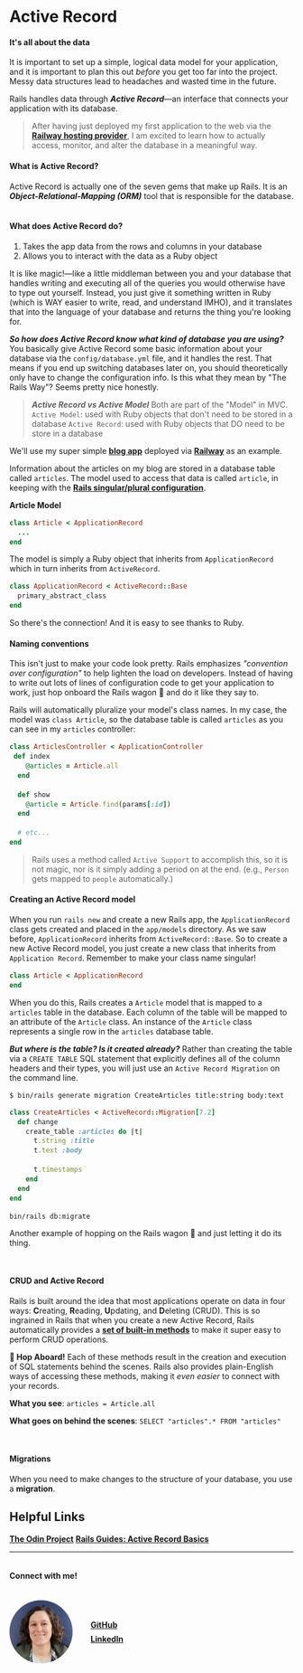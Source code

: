 # Active Record

#### It's all about the data

It is important to set up a simple, logical data model for your application, and it is important to plan this out _before_ you get too far into the project. Messy data structures lead to headaches and wasted time in the future.

Rails handles data through **_Active Record_**—an interface that connects your application with its database.

> After having just deployed my first application to the web via the [Railway hosting provider](https://railway.app?referralCode=iwPZcx), I am excited to learn how to actually access, monitor, and alter the database in a meaningful way.

#### What is Active Record?

Active Record is actually one of the seven gems that make up Rails. It is an **_Object-Relational-Mapping (ORM)_** tool that is responsible for the database.
&nbsp;

#### What does Active Record do?

1. Takes the app data from the rows and columns in your database
2. Allows you to interact with the data as a Ruby object

It is like magic!—like a little middleman between you and your database that handles writing and executing all of the queries you would otherwise have to type out yourself. Instead, you just give it something written in Ruby (which is WAY easier to write, read, and understand IMHO), and it translates that into the language of your database and returns the thing you're looking for.

**_So how does Active Record know what kind of database you are using?_**
You basically give Active Record some basic information about your database via the `config/database.yml` file, and it handles the rest. That means if you end up switching databases later on, you should theoretically only have to change the configuration info. Is this what they mean by "The Rails Way"? Seems pretty nice honestly.

> **_Active Record vs Active Model_**
> Both are part of the "Model" in MVC.
> `Active Model`: used with Ruby objects that don't need to be stored in a database
> `Active Record`: used with Ruby objects that DO need to be store in a database

We'll use my super simple [blog app](https://odin-blog-app-production.up.railway.app) deployed via [Railway](https://railway.app?referralCode=iwPZcx) as an example.

Information about the articles on my blog are stored in a database table called `articles`. The model used to access that data is called `article`, in keeping with the [Rails singular/plural configuration](https://dev.to/scrabill/singular-or-plural-a-cheatsheet-for-ruby-on-rails-generators-4cb8).

**Article Model**

```Ruby
class Article < ApplicationRecord
  ...
end
```

The model is simply a Ruby object that inherits from `ApplicationRecord` which in turn inherits from `ActiveRecord`.

```Ruby
class ApplicationRecord < ActiveRecord::Base
  primary_abstract_class
end
```

So there's the connection! And it is easy to see thanks to Ruby.

#### Naming conventions

This isn't just to make your code look pretty. Rails emphasizes _"convention over configuration"_ to help lighten the load on developers. Instead of having to write out lots of lines of configuration code to get your application to work, just hop onboard the Rails wagon 🚃 and do it like they say to.

Rails will automatically pluralize your model's class names. In my case, the model was `class Article`, so the database table is called `articles` as you can see in my `articles` controller:

```Ruby
class ArticlesController < ApplicationController
 def index
    @articles = Article.all
  end

  def show
    @article = Article.find(params[:id])
  end

  # etc...
end
```

> Rails uses a method called `Active Support` to accomplish this, so it is not magic, nor is it simply adding a period on at the end. (e.g., `Person` gets mapped to `people` automatically.)

#### Creating an Active Record model

When you run `rails new` and create a new Rails app, the `ApplicationRecord` class gets created and placed in the `app/models` directory. As we saw before, `ApplicationRecord` inherits from `ActiveRecord::Base`. So to create a new Active Record model, you just create a new class that inherits from `Application Record`. Remember to make your class name singular!

```Ruby
class Article < ApplicationRecord
end
```

When you do this, Rails creates a `Article` model that is mapped to a `articles` table in the database. Each column of the table will be mapped to an attribute of the `Article` class. An instance of the `Article` class represents a single row in the `articles` database table.

**_But where is the table? Is it created already?_**
Rather than creating the table via a `CREATE TABLE` SQL statement that explicitly defines all of the column headers and their types, you will just use an `Active Record Migration` on the command line.

```CLI
$ bin/rails generate migration CreateArticles title:string body:text
```

```Ruby
class CreateArticles < ActiveRecord::Migration[7.2]
  def change
    create_table :articles do |t|
      t.string :title
      t.text :body

      t.timestamps
    end
  end
end
```

`bin/rails db:migrate`

Another example of hopping on the Rails wagon 🚃 and just letting it do its thing.

&nbsp;

#### CRUD and Active Record

Rails is built around the idea that most applications operate on data in four ways: **C**reating, **R**eading, **U**pdating, and **D**eleting (CRUD). This is so ingrained in Rails that when you create a new Active Record, Rails automatically provides a [set of built-in methods](https://guides.rubyonrails.org/active_record_querying.html) to make it super easy to perform CRUD operations.

**🚃 Hop Aboard!**
Each of these methods result in the creation and execution of SQL statements behind the scenes. Rails also provides plain-English ways of accessing these methods, making it _even easier_ to connect with your records.

**What you see**: `articles = Article.all`

**What goes on behind the scenes**: `SELECT "articles".* FROM "articles"`

&nbsp;

#### Migrations

When you need to make changes to the structure of your database, you use a **migration**.

## Helpful Links

[The Odin Project](https://www.theodinproject.com)
[Rails Guides: Active Record Basics](https://guides.rubyonrails.org/active_record_basics.html)

---

<div class="connect__container">
  <h4>Connect with me!</h4>

  <div class="pic__and__links__container">
    <img class="profile__pic" src="assets/profile_pic.png">
    <div class="connect__links">
      <a href="https://github.com/carisaelam">GitHub</a>
      <a href="www.linkedin.com/in/carisa-elam-097368239">LinkedIn</a>
    </div>
  </div>
</div>

<style>
.connect__container{
    display: flex;
    flex-direction: column;
}

a {
  font-weight: bold;
}

.pic__and__links__container {
  display: flex;
  gap: 2rem;
  margin-top: 1rem;
}

.profile__pic {
  max-width: 7rem;
  border-radius: 100%;
}

.connect__links {
  display: flex;
  flex-direction: column;
  gap: .5rem;
  justify-content: center;
}
</style>

```

```
